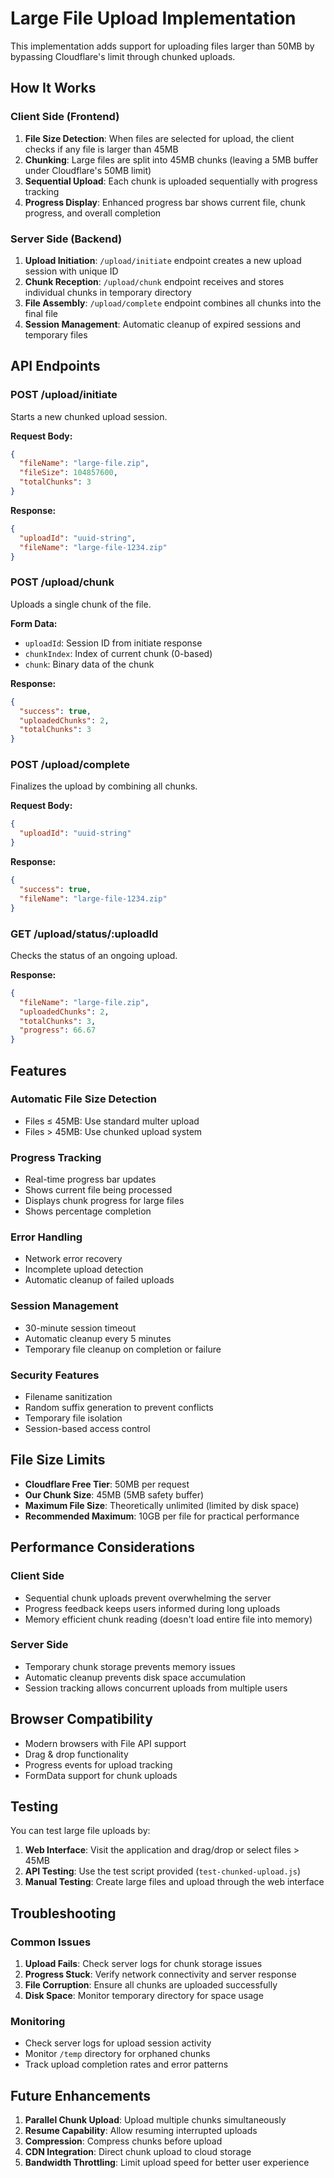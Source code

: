 # Large File Upload Implementation

This implementation adds support for uploading files larger than 50MB by bypassing Cloudflare's limit through chunked uploads.

## How It Works

### Client Side (Frontend)
1. **File Size Detection**: When files are selected for upload, the client checks if any file is larger than 45MB
2. **Chunking**: Large files are split into 45MB chunks (leaving a 5MB buffer under Cloudflare's 50MB limit)
3. **Sequential Upload**: Each chunk is uploaded sequentially with progress tracking
4. **Progress Display**: Enhanced progress bar shows current file, chunk progress, and overall completion

### Server Side (Backend)
1. **Upload Initiation**: `/upload/initiate` endpoint creates a new upload session with unique ID
2. **Chunk Reception**: `/upload/chunk` endpoint receives and stores individual chunks in temporary directory
3. **File Assembly**: `/upload/complete` endpoint combines all chunks into the final file
4. **Session Management**: Automatic cleanup of expired sessions and temporary files

## API Endpoints

### POST /upload/initiate
Starts a new chunked upload session.

**Request Body:**
```json
{
  "fileName": "large-file.zip",
  "fileSize": 104857600,
  "totalChunks": 3
}
```

**Response:**
```json
{
  "uploadId": "uuid-string",
  "fileName": "large-file-1234.zip"
}
```

### POST /upload/chunk
Uploads a single chunk of the file.

**Form Data:**
- `uploadId`: Session ID from initiate response
- `chunkIndex`: Index of current chunk (0-based)
- `chunk`: Binary data of the chunk

**Response:**
```json
{
  "success": true,
  "uploadedChunks": 2,
  "totalChunks": 3
}
```

### POST /upload/complete
Finalizes the upload by combining all chunks.

**Request Body:**
```json
{
  "uploadId": "uuid-string"
}
```

**Response:**
```json
{
  "success": true,
  "fileName": "large-file-1234.zip"
}
```

### GET /upload/status/:uploadId
Checks the status of an ongoing upload.

**Response:**
```json
{
  "fileName": "large-file.zip",
  "uploadedChunks": 2,
  "totalChunks": 3,
  "progress": 66.67
}
```

## Features

### Automatic File Size Detection
- Files ≤ 45MB: Use standard multer upload
- Files > 45MB: Use chunked upload system

### Progress Tracking
- Real-time progress bar updates
- Shows current file being processed
- Displays chunk progress for large files
- Shows percentage completion

### Error Handling
- Network error recovery
- Incomplete upload detection
- Automatic cleanup of failed uploads

### Session Management
- 30-minute session timeout
- Automatic cleanup every 5 minutes
- Temporary file cleanup on completion or failure

### Security Features
- Filename sanitization
- Random suffix generation to prevent conflicts
- Temporary file isolation
- Session-based access control

## File Size Limits

- **Cloudflare Free Tier**: 50MB per request
- **Our Chunk Size**: 45MB (5MB safety buffer)
- **Maximum File Size**: Theoretically unlimited (limited by disk space)
- **Recommended Maximum**: 10GB per file for practical performance

## Performance Considerations

### Client Side
- Sequential chunk uploads prevent overwhelming the server
- Progress feedback keeps users informed during long uploads
- Memory efficient chunk reading (doesn't load entire file into memory)

### Server Side
- Temporary chunk storage prevents memory issues
- Automatic cleanup prevents disk space accumulation
- Session tracking allows concurrent uploads from multiple users

## Browser Compatibility
- Modern browsers with File API support
- Drag & drop functionality
- Progress events for upload tracking
- FormData support for chunk uploads

## Testing

You can test large file uploads by:

1. **Web Interface**: Visit the application and drag/drop or select files > 45MB
2. **API Testing**: Use the test script provided (`test-chunked-upload.js`)
3. **Manual Testing**: Create large files and upload through the web interface

## Troubleshooting

### Common Issues

1. **Upload Fails**: Check server logs for chunk storage issues
2. **Progress Stuck**: Verify network connectivity and server response
3. **File Corruption**: Ensure all chunks are uploaded successfully
4. **Disk Space**: Monitor temporary directory for space usage

### Monitoring

- Check server logs for upload session activity
- Monitor `/temp` directory for orphaned chunks
- Track upload completion rates and error patterns

## Future Enhancements

1. **Parallel Chunk Upload**: Upload multiple chunks simultaneously
2. **Resume Capability**: Allow resuming interrupted uploads
3. **Compression**: Compress chunks before upload
4. **CDN Integration**: Direct chunk upload to cloud storage
5. **Bandwidth Throttling**: Limit upload speed for better user experience